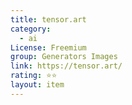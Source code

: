 ```yaml
---
title: tensor.art
category:
  - ai
License: Freemium
group: Generators Images
link: https://tensor.art/
rating: ⭐⭐
layout: item
---
```

